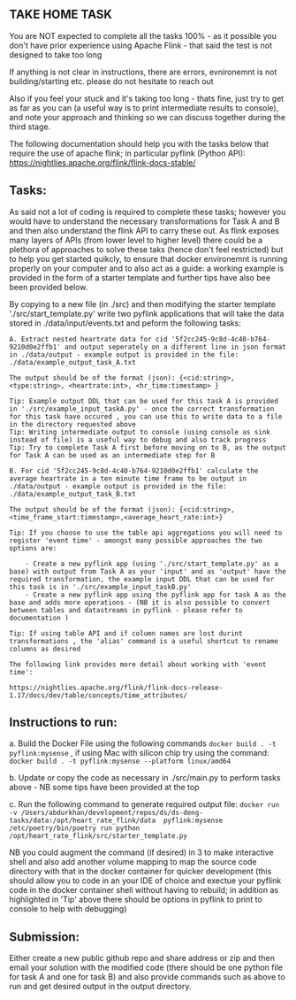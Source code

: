 ## TAKE HOME TASK ##

You are NOT expected to complete all the tasks 100% - as it possible you don't have prior experience using Apache Flink - that 
said the test is not designed to take too long

If anything is not clear in instructions, there are errors, evnironemnt is not building/starting etc. please do not hesitate to reach out 

Also if you feel your stuck and it's taking too long - thats fine, just try to get as far as you can (a useful way is to print intermediate results to console), and note your approach and thinking so we can 
discuss together during the third stage.


The following documentation should help you with the tasks below that require the use of apache flink; in particular pyflink (Python API): https://nightlies.apache.org/flink/flink-docs-stable/

## Tasks: 

As said not a lot of coding is required to complete these tasks; however you would have to understand the necessary transformations for Task A and B and then also 
understand the flink API to carry these out. As flink exposes many layers of APIs (from lower level to higher level) there could be a plethora of approaches to solve
these taks (hence don't feel restricted) but to help you get started quikcly, to ensure that docker environemnt is running properly on your computer and to also act as a guide:
a working example is provided in the form of a starter template and further tips have also bee been provided below. 


By copying to a new file (in ./src) and then modifying the starter template './src/start_template.py' write two pyflink applications that will take the data stored in ./data/input/events.txt and peform the following tasks: 


    A. Extract nested heartrate data for cid '5f2cc245-9c8d-4c40-b764-9210d0e2ffb1' and output seperately on a different line in json format in ./data/output - example output is provided in the file: ./data/example_output_task_A.txt

    The output should be of the format (json): {<cid:string>, <type:string>, <heartrate:int>, <hr_time:timestamp> }

    Tip: Example output DDL that can be used for this task A is provided in './src/example_input_taskA.py' - once the correct transformation for this task have occured , you can use this to write data to a file in the directory requested above
    Tip: Writing intermediate output to console (using console as sink instead of file) is a useful way to debug and also track progress
    Tip: Try to complete Task A first before moving on to B, as the output for Task A can be used as an intermediate step for B

    B. For cid '5f2cc245-9c8d-4c40-b764-9210d0e2ffb1' calculate the average heartrate in a ten minute time frame to be output in ./data/output - example output is provided in the file: ./data/example_output_task_B.txt

    The output should be of the format (json): {<cid:string>,<time_frame_start:timestamp>,<average_heart_rate:int>}

    Tip: If you choose to use the table api aggregations you will need to register 'event time' - amongst many possible approaches the two options are: 

        - Create a new pyflink app (using './src/start_template.py' as a base) with output from Task A as your 'input' and as 'output' have the required transformation, the example input DDL that can be used for this task is in './src/example_input_taskB.py'
        - Create a new pyflink app using the pyflink app for task A as the base and adds more operations - (NB it is also possible to convert between tables and datastreams in pyflink - please refer to documentation )

    Tip: If using table API and if column names are lost durint transformations , the 'alias' command is a useful shortcut to rename columns as desired
    
    The following link provides more detail about working with 'event time': 
    
    https://nightlies.apache.org/flink/flink-docs-release-1.17/docs/dev/table/concepts/time_attributes/


## Instructions to run: 

 a.  Build the Docker File using the following commands ```docker build . -t pyflink:mysense``` , if using Mac with silicon chip try using the command: ```docker build . -t pyflink:mysense --platform linux/amd64 ```

 b. Update or copy the code as necessary in ./src/main.py to perform tasks above - NB some tips have been provided at the top

 c. Run the following command to generate required output file: ```docker run  -v /Users/abdurkhan/development/repos/ds/ds-deng-tasks/data:/opt/heart_rate_flink/data  pyflink:mysense  /etc/poetry/bin/poetry run python /opt/heart_rate_flink/src/starter_template.py```


NB you could augment the command (if desired) in 3 to make interactive shell and also add another volume mapping to map the source code directory with that in the docker container for quicker development (this should allow you to code in an your IDE of choice and exectue your pyflink code in the docker container shell without having to rebuild; in addition as highlighted in 'Tip' above there should be options in pyflink to print to console to help with debugging) 


## Submission: 

Either create a new public github repo and share address or zip and then email your solution with the modified code  (there should be one python file for task A and one for task B) and also provide commands such as above to run and get desired output in the output directory. 
 

